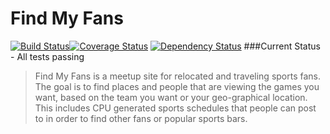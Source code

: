 Find My Fans
============================

[![Build Status](https://travis-ci.org/maxwellv/find-my-fans.png)](https://travis-ci.org/maxwellv/find-my-fans)[![Coverage Status](https://coveralls.io/repos/maxwellv/find-my-fans/badge.png)](https://coveralls.io/r/maxwellv/find-my-fans)
[![Dependency Status](https://gemnasium.com/maxwellv/find-my-fans.png)](https://gemnasium.com/maxwellv/find-my-fans)
###Current Status - All tests passing

>Find My Fans is a meetup site for relocated and traveling sports fans. The goal is to find places and people that are viewing the games you want, based on the team you want or your geo-graphical location. This includes CPU generated sports schedules that people can post to in order to find other fans or popular sports bars.
